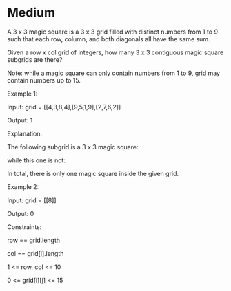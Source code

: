 # Medium

A 3 x 3 magic square is a 3 x 3 grid filled with distinct numbers from 1 to 9 such that each row, column, and both diagonals all have the same sum.

Given a row x col grid of integers, how many 3 x 3 contiguous magic square subgrids are there?

Note: while a magic square can only contain numbers from 1 to 9, grid may contain numbers up to 15.

 

Example 1:

Input: grid = [[4,3,8,4],[9,5,1,9],[2,7,6,2]]

Output: 1

Explanation: 

The following subgrid is a 3 x 3 magic square:

while this one is not:

In total, there is only one magic square inside the given grid.

Example 2:

Input: grid = [[8]]

Output: 0

Constraints:

row == grid.length

col == grid[i].length

1 <= row, col <= 10

0 <= grid[i][j] <= 15
